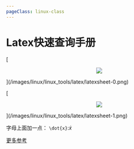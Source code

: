 ```yaml
---
pageClass: linux-class
---
```

# Latex快速查询手册


[<p align="center">
<img src='/images/linux/linux_tools/latex/latexsheet-0.png'>
</p>](/images/linux/linux_tools/latex/latexsheet-0.png)

[<p align="center">
<img src='/images/linux/linux_tools/latex/latexsheet-1.png'>
</p>](/images/linux/linux_tools/latex/latexsheet-1.png)

字母上面加一点： `\dot{x}`:$\dot{x}$

[更多参考](https://en.wikipedia.org/wiki/Wikipedia:LaTeX_symbols)

<Livere/>